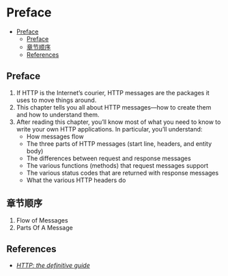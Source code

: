 # Preface


<!-- TOC -->

- [Preface](#preface)
    - [Preface](#preface-1)
    - [章节顺序](#章节顺序)
    - [References](#references)

<!-- /TOC -->


## Preface
1. If HTTP is the Internet’s courier, HTTP messages are the packages it uses to move things around. 
2. This chapter tells you all about HTTP messages—how to create them and how to understand them. 
3. After reading this chapter, you’ll know most of what you need to know to write your own HTTP applications. In particular, you’ll understand:
    * How messages flow
    * The three parts of HTTP messages (start line, headers, and entity body)
    * The differences between request and response messages
    * The various functions (methods) that request messages support
    * The various status codes that are returned with response messages
    * What the various HTTP headers do


## 章节顺序
1. Flow of Messages
2. Parts Of A Message


## References
* [*HTTP: the definitive guide*](https://book.douban.com/subject/1440226/)